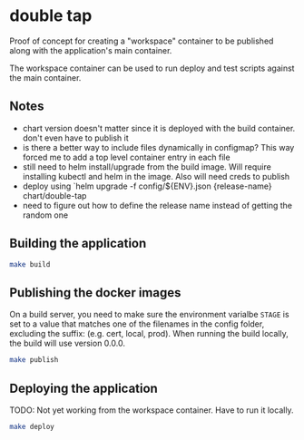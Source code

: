 # double tap

Proof of concept for creating a "workspace" container to be published along with the application's main container.

The workspace container can be used to run deploy and test scripts against the main container.

## Notes

* chart version doesn't matter since it is deployed with the build container. don't even have to publish it
* is there a better way to include files dynamically in configmap? This way forced me to add a top level container entry in each file
* still need to helm install/upgrade from the build image. Will require installing kubectl and helm in the image. Also will need creds to publish
* deploy using `helm upgrade -f config/${ENV}.json {release-name} chart/double-tap
* need to figure out how to define the release name instead of getting the random one

## Building the application

```sh
make build
```

## Publishing the docker images

On a build server, you need to make sure the environment varialbe `STAGE` is set to a value that matches one of the filenames in the config folder, excluding the suffix: (e.g. cert, local, prod). When running the build locally, the build will use version 0.0.0.

```sh
make publish
```

## Deploying the application

TODO: Not yet working from the workspace container. Have to run it locally.

```sh
make deploy
```
